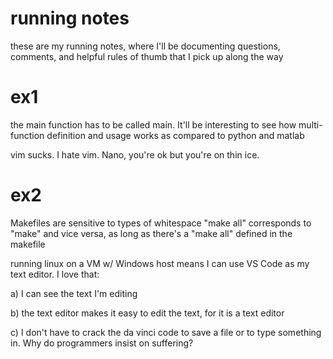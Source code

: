 # running notes
these are my running notes, where I'll be documenting questions, comments, and helpful rules of thumb that I pick up along the way

# ex1
the main function has to be called main. It'll be interesting to see how multi-function definition and usage works as compared to python and matlab

vim sucks. I hate vim. Nano, you're ok but you're on thin ice.

# ex2
Makefiles are sensitive to types of whitespace
"make all" corresponds to "make" and vice versa, as long as there's a "make all" defined in the makefile

running linux on a VM w/ Windows host means I can use VS Code as my text editor. I love that: 

a) I can see the text I'm editing

b) the text editor makes it easy to edit the text, for it is a text editor

c) I don't have to crack the da vinci code to save a file or to type something in. Why do programmers insist on suffering?
